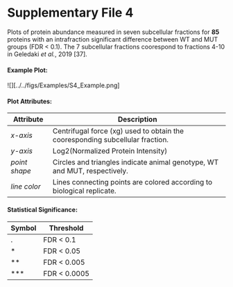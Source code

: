 # Supplementary File 4

Plots of protein abundance measured in seven subcellular fractions for __85__
proteins with an intrafraction significant difference between WT and MUT groups (FDR < 0.1). 
The 7 subcellular fractions coorespond to fractions 4-10 in Geledaki _et al._, 2019 [37].

#### Example Plot:
![][../../figs/Examples/S4_Example.png]

#### Plot Attributes:
| Attribute | Description |
| --------- | ----------- |
| _x-axis_   | Centrifugal force (xg) used to obtain the cooresponding subcellular fraction.|
| _y-axis_   | Log2(Normalized Protein Intensity) |
| _point shape_   | Circles and triangles indicate animal genotype, WT and MUT, respectively. |
| _line color_   | Lines connecting points are colored according to biological replicate. |

#### Statistical Significance:
| Symbol | Threshold |
|--------|-----------|
| . | FDR < 0.1   |
| * | FDR < 0.05  |
| **| FDR < 0.005 |
|***| FDR < 0.0005|
